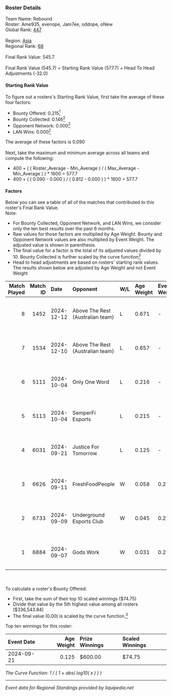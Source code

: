 ### Roster Details<br />
Team Name: Rebound<br />
Roster: Ame935, evenope, Jam7ee, oddope, oNew<br />
Global Rank: [447](../../standings_global_2025_03_01.md)<br />
<br />
Region: [Asia]( ../../standings_asia_2025_03_01.md)<br />
Regional Rank: [68]( ../../standings_asia_2025_03_01.md)<br />
<br />
Final Rank Value:  545.7<br />
<br />
Final Rank Value (545.7) = Starting Rank Value (577.7) + Head To Head Adjustments (-32.0)<br />

#### Starting Rank Value<br />
To figure out a rosters's Starting Rank Value, first take the average of these four factors:<br />
- Bounty Offered: 0.215[<sup>1</sup>](#table2)
- Bounty Collected: 0.146[<sup>2</sup>](#table1)
- Opponent Network: 0.000[<sup>2</sup>](#table1)
- LAN Wins: 0.000[<sup>2</sup>](#table1)

The average of these factors is 0.090<br />
<br />
Next, take the maximum and minimum average across all teams and compute the following:<br />
- 400 + ( ( Roster_Average - Min_Average ) / ( Max_Average - Min_Average ) ) * 1600 = 577.7
- 400 + ( ( 0.090 - 0.000 ) / ( 0.812 - 0.000 ) ) * 1600 = 577.7


#### Factors<br />
Below you can see a table of all of the matches that contributed to this roster's Final Rank Value.<br />
Note:<br />

- For Bounty Collected, Opponent Network, and LAN Wins, we consider only the ten best results over the past 6 months.
- Raw values for those factors are multiplied by Age Weight. Bounty and Opponent Network values are also multiplied by Event Weight. The adjusted value is shown in parenthesis.
- The final value for a factor is the total of its adjusted values divided by 10. Bounty Collected is further scaled by the curve function[<sup>3</sup>](#curveFunction)
- Head to head adjustments are based on rosters' starting rank values. The results shown below are adjusted by Age Weight and not Event Weight
<span id="table1"></span><br />


| Match Played | Match ID | Date       | Opponent                         | W/L | Age Weight | Event Weight | Bounty Collected | Opponent Network | LAN Wins  | H2H Adj. | Roster                                |
| -: | -: | :- | :- | :- | :- | :- | :- | :- | :- | -: | :- |
|            8 |     1452 | 2024-12-12 | Above The Rest (Australian team) | L   | 0.671      | -            | -                | -                | -         |   -12.46 | Ame935, evenope, Jam7ee, oddope, oNew |
|            7 |     1534 | 2024-12-10 | Above The Rest (Australian team) | L   | 0.657      | -            | -                | -                | -         |   -12.69 | Ame935, evenope, Jam7ee, oddope, oNew |
|            6 |     5111 | 2024-10-04 | Only One Word                    | L   | 0.216      | -            | -                | -                | -         |    -2.92 | 33ya, Ame935, evenope, Jam7ee, oddope |
|            5 |     5113 | 2024-10-04 | SemperFi Esports                 | L   | 0.215      | -            | -                | -                | -         |    -3.77 | 33ya, Ame935, evenope, Jam7ee, oddope |
|            4 |     6031 | 2024-09-21 | Justice For Tomorrow             | L   | 0.125      | -            | -                | -                | -         |    -1.68 | evenope, HanEver, oddope, oNew, Yuzi  |
|            3 |     6626 | 2024-09-11 | FreshFoodPeople                  | W   | 0.058      | 0.270        | 0.000 (0.000)    | 0.004 (0.000)    | 0 (0.000) |     0.65 | evenope, HanEver, oddope, oNew, Yuzi  |
|            2 |     6733 | 2024-09-09 | Underground Esports Club         | W   | 0.045      | 0.270        | 0.001 (0.000)    | 0.169 (0.002)    | 0 (0.000) |     0.60 | evenope, HanEver, oddope, oNew, Yuzi  |
|            1 |     6884 | 2024-09-07 | Gods Work                        | W   | 0.031      | 0.270        | 0.000 (0.000)    | 0.034 (0.000)    | 0 (0.000) |     0.27 | evenope, HanEver, oddope, oNew, Yuzi  |

<br />
<span id="table2"></span><br />
To calculate a roster's Bounty Offered:<br />

- First, take the sum of their top 10 scaled winnings ($74.75)
- Divide that value by the 5th highest value among all rosters ($336,543.84)
- The final value (0.00) is scaled by the curve function.[<sup>3</sup>](#curveFunction)

Top ten winnings for this roster:<br />

| Event Date | Age Weight | Prize Winnings | Scaled Winnings |
| :- | -: | :- | :- |
| 2024-09-21 |      0.125 | $600.00        | $74.75          |


<span id="curveFunction"></span>_The Curve Function: 1 / ( 1 + abs( log10( x ) ) )_<br />

---
_Event data for Regional Standings provided by liquipedia.net_<br />
